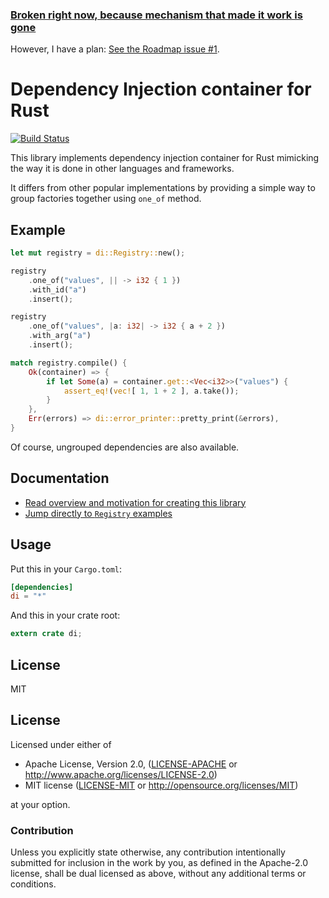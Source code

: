 ### [Broken right now, because mechanism that made it work is gone](https://github.com/rust-lang/rust/issues/20770)

However, I have a plan: [See the Roadmap issue #1](https://github.com/Nercury/di-rs/issues/1).

# Dependency Injection container for Rust

[![Build Status](https://travis-ci.org/Nercury/di-rs.svg?branch=master)](https://travis-ci.org/Nercury/di-rs)

This library implements dependency injection container for Rust
mimicking the way it is done in other languages and
frameworks.

It differs from other popular implementations by providing
a simple way to group factories together using `one_of` method.

## Example

```rust
let mut registry = di::Registry::new();

registry
    .one_of("values", || -> i32 { 1 })
    .with_id("a")
    .insert();

registry
    .one_of("values", |a: i32| -> i32 { a + 2 })
    .with_arg("a")
    .insert();

match registry.compile() {
    Ok(container) => {
        if let Some(a) = container.get::<Vec<i32>>("values") {
            assert_eq!(vec![ 1, 1 + 2 ], a.take());
        }
    },
    Err(errors) => di::error_printer::pretty_print(&errors),
}
```

Of course, ungrouped dependencies are also available.

## Documentation

- [Read overview and motivation for creating this library](http://nercury.github.io/di-rs)
- [Jump directly to `Registry` examples](http://nercury.github.io/di-rs/di/registry/struct.Registry.html)

## Usage

Put this in your `Cargo.toml`:

```toml
[dependencies]
di = "*"
```

And this in your crate root:

```rust
extern crate di;
```

## License

MIT

## License

Licensed under either of

 * Apache License, Version 2.0, ([LICENSE-APACHE](LICENSE-APACHE) or http://www.apache.org/licenses/LICENSE-2.0)
 * MIT license ([LICENSE-MIT](LICENSE-MIT) or http://opensource.org/licenses/MIT)

at your option.

### Contribution

Unless you explicitly state otherwise, any contribution intentionally
submitted for inclusion in the work by you, as defined in the Apache-2.0
license, shall be dual licensed as above, without any additional terms or
conditions.
